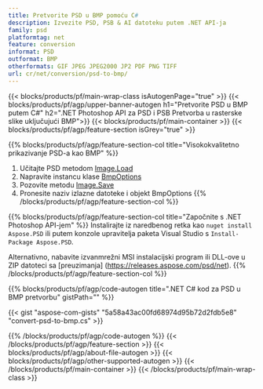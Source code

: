 ```yaml
---
title: Pretvorite PSD u BMP pomoću C#
description: Izvezite PSD, PSB & AI datoteku putem .NET API-ja
family: psd
platformtag: net
feature: conversion
informat: PSD
outformat: BMP
otherformats: GIF JPEG JPEG2000 JP2 PDF PNG TIFF
url: cr/net/conversion/psd-to-bmp/
---
```


{{< blocks/products/pf/main-wrap-class isAutogenPage="true" >}}
{{< blocks/products/pf/agp/upper-banner-autogen h1="Pretvorite PSD u BMP putem C#" h2=".NET Photoshop API za PSD i PSB Pretvorba u rasterske slike uključujući BMP">}}
{{< blocks/products/pf/main-container >}}
{{< blocks/products/pf/agp/feature-section isGrey="true" >}}

{{% blocks/products/pf/agp/feature-section-col title="Visokokvalitetno prikazivanje PSD-a kao BMP" %}}
1. Učitajte PSD metodom [Image.Load](https://apireference.aspose.com/psd/net/aspose.psd/image/methods/load/index)
1. Napravite instancu klase [BmpOptions](https://apireference.aspose.com/psd/net/aspose.psd.imageoptions/bmpoptions)
1. Pozovite metodu [Image.Save](https://apireference.aspose.com/psd/net/aspose.psd/image/methods/save/index)
1. Pronesite naziv izlazne datoteke i objekt BmpOptions
{{% /blocks/products/pf/agp/feature-section-col %}}

{{% blocks/products/pf/agp/feature-section-col title="Započnite s .NET Photoshop API-jem" %}}
Instalirajte iz naredbenog retka kao ```nuget install Aspose.PSD``` ili putem konzole upravitelja paketa Visual Studio s ```Install-Package Aspose.PSD```.

Alternativno, nabavite izvanmrežni MSI instalacijski program ili DLL-ove u ZIP datoteci sa [preuzimanja] (https://releases.aspose.com/psd/net).
{{% /blocks/products/pf/agp/feature-section-col %}}

{{% blocks/products/pf/agp/code-autogen title=".NET C# kod za PSD u BMP pretvorbu" gistPath="" %}}

{{< gist "aspose-com-gists" "5a58a43ac00fd68974d95b72d2fdb5e8" "convert-psd-to-bmp.cs" >}}

{{% /blocks/products/pf/agp/code-autogen %}}
{{< /blocks/products/pf/agp/feature-section >}}
{{< blocks/products/pf/agp/about-file-autogen >}}
{{< blocks/products/pf/agp/other-supported-autogen >}}
{{< /blocks/products/pf/main-container >}}
{{< /blocks/products/pf/main-wrap-class >}}
